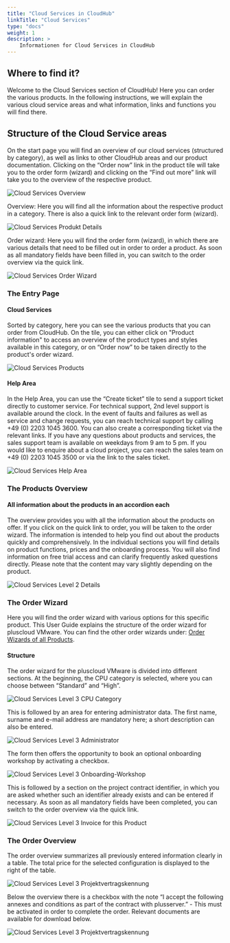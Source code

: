 ```yaml
---
title: "Cloud Services in CloudHub"
linkTitle: "Cloud Services"
type: "docs"
weight: 1
description: >
    Informationen for Cloud Services in CloudHub
---
```


## Where to find it?

Welcome to the Cloud Services section of CloudHub! Here you can order the various products. In the following instructions, we will explain the various cloud service areas and what information, links and functions you will find there.

## Structure of the Cloud Service areas

On the start page you will find an overview of our cloud services (structured by category), as well as links to other CloudHub areas and our product documentation. Clicking on the “Order now” link in the product tile will take you to the order form (wizard) and clicking on the “Find out more” link will take you to the overview of the respective product.

![Cloud Services Overview](../img/cloud-services/cloud-services-overview.png)

Overview: Here you will find all the information about the respective product in a category. There is also a quick link to the relevant order form (wizard).

![Cloud Services Produkt Details](../img/cloud-services/cloud-services-level2.png)

Order wizard: Here you will find the order form (wizard), in which there are various details that need to be filled out in order to order a product. As soon as all mandatory fields have been filled in, you can switch to the order overview via the quick link.

![Cloud Services Order Wizard](../img/cloud-services/cloud-services-level3.png)

### The Entry Page

#### Cloud Services

Sorted by category, here you can see the various products that you can order from CloudHub. On the tile, you can either click on "Product information" to access an overview of the product types and styles available in this category, or on “Order now” to be taken directly to the product's order wizard.

![Cloud Services Products](../img/cloud-services/cloud-services-products.png)

#### Help Area

In the Help Area, you can use the “Create ticket” tile to send a support ticket directly to customer service.
For technical support, 2nd level support is available around the clock. In the event of faults and failures as well as service and change requests, you can reach technical support by calling +49 (0) 2203 1045 3600. You can also create a corresponding ticket via the relevant links.
If you have any questions about products and services, the sales support team is available on weekdays from 9 am to 5 pm. If you would like to enquire about a cloud project, you can reach the sales team on +49 (0) 2203 1045 3500 or via the link to the sales ticket.

![Cloud Services Help Area](../img/cloud-services/cloud-services-products-help-area.png)

### The Products Overview

#### All information about the products in an accordion each

The overview provides you with all the information about the products on offer. If you click on the quick link to order, you will be taken to the order wizard. The information is intended to help you find out about the products quickly and comprehensively. In the individual sections you will find details on product functions, prices and the onboarding process. You will also find information on free trial access and can clarify frequently asked questions directly. Please note that the content may vary slightly depending on the product.

![Cloud Services Level 2 Details](../img/cloud-services/cloud-services-level2-details.png)

### The Order Wizard

Here you will find the order wizard with various options for this specific product. This User Guide explains the structure of the order wizard for pluscloud VMware. You can find the other order wizards under:
[Order Wizards of all Products](http://localhost:1313/en/cloudhub/step-by-step-guide/order-wizards/).

#### Structure

The order wizard for the pluscloud VMware is divided into different sections. At the beginning, the CPU category is selected, where you can choose between “Standard” and “High”.

![Cloud Services Level 3 CPU Category](../img/cloud-services/cloud-services-level3-cpu.png)

This is followed by an area for entering administrator data. The first name, surname and e-mail address are mandatory here; a short description can also be entered.

![Cloud Services Level 3 Administrator](../img/cloud-services/cloud-services-level3-administrator.png)

The form then offers the opportunity to book an optional onboarding workshop by activating a checkbox.

![Cloud Services Level 3 Onboarding-Workshop](../img/cloud-services/cloud-services-level3-onboarding.png)

This is followed by a section on the project contract identifier, in which you are asked whether such an identifier already exists and can be entered if necessary. As soon as all mandatory fields have been completed, you can switch to the order overview via the quick link.

![Cloud Services Level 3 Invoice for this Product](../img/cloud-services/cloud-services-level3-project-contract-number.png)

### The Order Overview

The order overview summarizes all previously entered information clearly in a table. The total price for the selected configuration is displayed to the right of the table.

![Cloud Services Level 3 Projektvertragskennung](../img/cloud-services/cloud-services-order-overview-table.png)

Below the overview there is a checkbox with the note “I accept the following annexes and conditions as part of the contract with plusserver.” - This must be activated in order to complete the order.
Relevant documents are available for download below.

![Cloud Services Level 3 Projektvertragskennung](../img/cloud-services/cloud-services-order-overview-checkbox.png)
